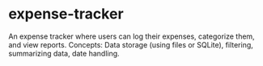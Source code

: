 # expense-tracker
An expense tracker where users can log their expenses, categorize them, and view reports. Concepts: Data storage (using files or SQLite), filtering, summarizing data, date handling.

